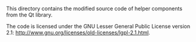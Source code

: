 This directory contains the modified source code of helper components from the Qt library.

The code is licensed under the GNU Lesser General Public License version 2.1:
http://www.gnu.org/licenses/old-licenses/lgpl-2.1.html.
